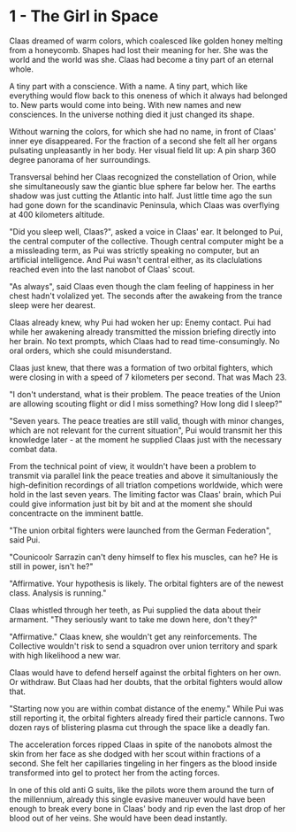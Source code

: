 # 1 - The Girl in Space

Claas dreamed of warm colors, which coalesced like golden honey melting from a honeycomb. Shapes had lost their meaning for her. She was the world and the world was she. Claas had become a tiny part of an eternal whole.

A tiny part with a conscience. With a name. A tiny part, which like everything would flow back to this oneness of which it always had belonged to. New parts would come into being. With new names and new consciences. In the universe nothing died it just changed its shape.

Without warning the colors, for which she had no name, in front of Claas' inner eye disappeared. For the fraction of a second she felt all her organs pulsating unpleasantly in her body. Her visual field lit up: A pin sharp 360 degree panorama of her surroundings.

Transversal behind her Claas recognized the constellation of Orion, while she simultaneously saw the giantic blue sphere far below her. The earths shadow was just cutting the Atlantic into half. Just little time ago the sun had gone down for the scandinavic Peninsula, which Claas was overflying at 400 kilometers altitude.

"Did you sleep well, Claas?", asked a voice in Claas' ear. It belonged to Pui, the central computer of the collective. Though central computer might be a a missleading term, as Pui was strictly speaking no computer, but an artificial intelligence. And Pui wasn't central either, as its claclulations reached even into the last nanobot of Claas' scout.

"As always", said Claas even though  the clam feeling of happiness in her chest hadn't volalized yet. The seconds after the awakeing from the trance sleep were her dearest.

Claas already knew, why Pui had woken her up: Enemy contact. Pui had while her awakening already transmitted the mission briefing directly into her brain. No text prompts, which Claas had to read time-consumingly. No oral orders, which she could misunderstand.

Claas just knew, that there was a formation of two orbital fighters, which were closing in with a speed of 7 kilometers per second. That was Mach 23.

"I don't understand, what is their problem. The peace treaties of the Union are allowing scouting flight or did I miss something? How long did I sleep?"

"Seven years. The peace treaties are still valid, though with minor changes, which are not relevant for the current situation", Pui would transmit her this knowledge later - at the moment he supplied Claas just with the necessary combat data.

From the technical point of view, it wouldn't have been a problem to transmit via parallel link the peace treaties and above it simultaniously the high-definition recordings of all triatlon competions worldwide, which were hold in the last seven years. The limiting factor was Claas' brain, which Pui could give information just bit by bit and at the moment she should concentracte on the imminent battle.

"The union orbital fighters were launched from the German Federation", said Pui.

"Counicoolr Sarrazin can't deny himself to flex his muscles, can he? He is still in power, isn't he?"

"Affirmative. Your hypothesis is likely. The orbital fighters are of the newest class. Analysis is running."

Claas whistled through her teeth, as Pui supplied the data about their armament. "They seriously want to take me down here, don't they?"

"Affirmative." Claas knew, she wouldn't get any reinforcements. The Collective wouldn't risk to send a squadron over union territory and spark with high likelihood a new war.

Claas would have to defend herself against the orbital fighters on her own. Or withdraw. But Claas had her doubts, that the orbital fighters would allow that.

"Starting now you are within combat distance of the enemy." While Pui was still reporting it, the orbital fighters already fired their particle cannons. Two dozen rays of blistering plasma cut through the space like a deadly fan.

The acceleration forces ripped Claas in spite of the nanobots almost the skin from her face as she dodged with her scout within fractions of a second. She felt her capillaries tingeling in her fingers as the blood inside transformed into gel to protect her from the acting forces.

In one of this old anti G suits, like the pilots wore them around the turn of the millennium, already this single evasive maneuver would have been enough to break every bone in Claas' body and rip even the last drop of her blood out of her veins. She would have been dead instantly.